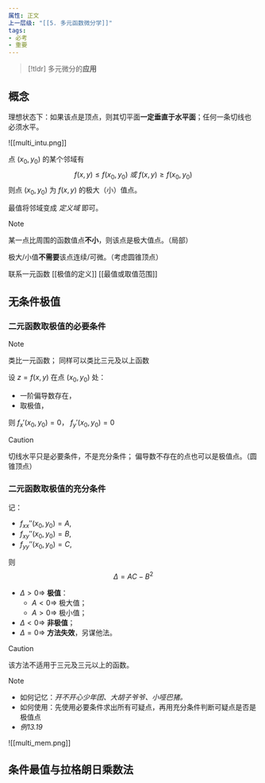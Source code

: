 ```yaml
---
属性: 正文
上一层级: "[[5. 多元函数微分学]]"
tags:
- 必考
- 重要
---
```


> [!tldr] 
> 多元微分的**应用**

## 概念

理想状态下：如果该点是顶点，则其切平面**一定垂直于水平面**；任何一条切线也    必须水平。

![[multi_intu.png]]

点 $(x_{0}, y_{0})$ 的某个邻域有 $$f(x,y) \le f(x_{0},y_{0}) ~或~ f(x,y) \ge f(x_{0},y_{0})$$ 则点 $(x_{0},y_{0})$ 为 $f(x,y)$ 的极大（小）值点。

最值将邻域变成 *定义域* 即可。

> [!note] 
> 某一点比周围的函数值点**不小**，则该点是极大值点。（局部）
> 
> 极大/小值**不需要**该点连续/可微。（考虑圆锥顶点）
> 
> 联系一元函数 [[极值的定义]] [[最值或取值范围]]

## 无条件极值

### 二元函数取极值的必要条件

> [!note] 
> 类比一元函数；
> 同样可以类比三元及以上函数

设 $z = f(x,y)$ 在点 $(x_{0}, y_{0})$ 处：

- 一阶偏导数存在，
- 取极值，

则 $f_{x}'(x_{0},y_{0}) = 0$， $f_{y}'(x_{0},y_{0}) = 0$

> [!caution] 
> 切线水平只是必要条件，不是充分条件；
> 偏导数不存在的点也可以是极值点。（圆锥顶点）

### 二元函数取极值的充分条件

记：
- $f_{xx}''(x_{0},y_{0}) = A,$
- $f_{xy}''(x_{0},y_{0}) = B,$
- $f_{yy}''(x_{0},y_{0}) = C,$

则 $$\Delta = AC-B^{2}$$

- $\Delta > 0 \Rightarrow$ **极值**：
	- $A < 0 \Rightarrow$ 极大值；
	- $A > 0 \Rightarrow$ 极小值；
- $\Delta < 0 \Rightarrow$ **非极值**；
- $\Delta = 0 \Rightarrow$ **方法失效**，另谋他法。

> [!caution] 
> 该方法不适用于三元及三元以上的函数。 

> [!note] 
> - 如何记忆：*开不开心少年团、大胡子爷爷、小哑巴猪。*
> - 如何使用：先使用必要条件求出所有可疑点，再用充分条件判断可疑点是否是极值点
> - *例13.19*

![[multi_mem.png]]

## 条件最值与拉格朗日乘数法

